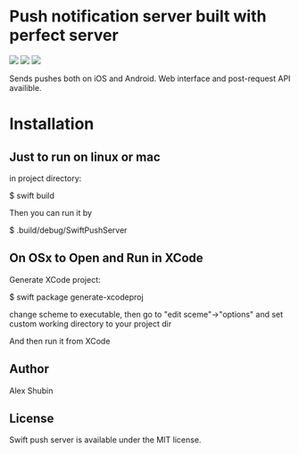 
# Push notification server built with perfect server

<p>
<img src="https://img.shields.io/badge/Swift-3.1-orange.svg">
<img src="https://img.shields.io/badge/Platforms-OS%20X%20%7C%20Linux%20-lightgray.svg?style=flat">
<img src="https://img.shields.io/packagist/l/doctrine/orm.svg">
</p>

Sends pushes both on iOS and Android. Web interface and post-request API availible.

# Installation

## Just to run on linux or mac

in project directory:

$ swift build

Then you can run it by 

$ .build/debug/SwiftPushServer

## On OSx to Open and Run in XCode

Generate XCode project:

$ swift package generate-xcodeproj

change scheme to executable, then go to "edit sceme"->"options" and set custom working directory to your project dir

And then run it from XCode

## Author

Alex Shubin

## License

Swift push server is available under the MIT license.
